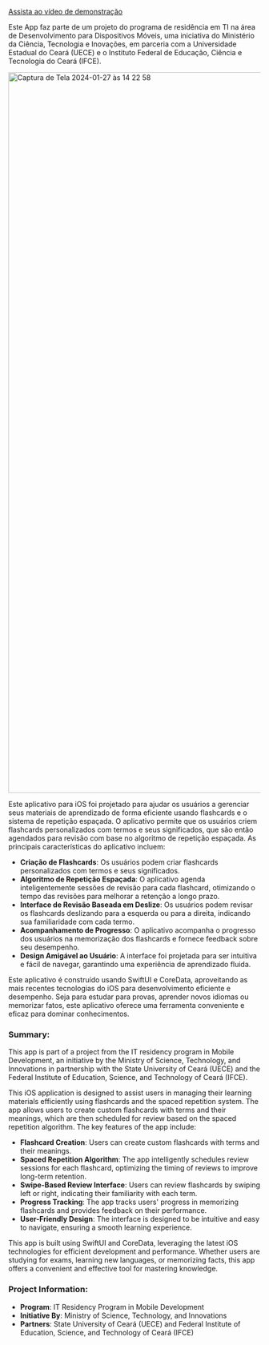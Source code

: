 
[Assista ao vídeo de demonstração](https://www.youtube.com/watch?v=Jg14p-JZRmU)

Este App faz parte de um projeto do programa de residência em TI na área de Desenvolvimento para Dispositivos Móveis, uma iniciativa do Ministério da Ciência, Tecnologia e Inovações, em parceria com a Universidade Estadual do Ceará (UECE) e o Instituto Federal de Educação, Ciência e Tecnologia do Ceará (IFCE).

<img width="1440" alt="Captura de Tela 2024-01-27 às 14 22 58" src="https://github.com/victorbrigido/reMind/assets/110338761/35feea74-c299-4fce-b243-08ce4d6b8af5">

Este aplicativo para iOS foi projetado para ajudar os usuários a gerenciar seus materiais de aprendizado de forma eficiente usando flashcards e o sistema de repetição espaçada. O aplicativo permite que os usuários criem flashcards personalizados com termos e seus significados, que são então agendados para revisão com base no algoritmo de repetição espaçada. As principais características do aplicativo incluem:

- **Criação de Flashcards**: Os usuários podem criar flashcards personalizados com termos e seus significados.
- **Algoritmo de Repetição Espaçada**: O aplicativo agenda inteligentemente sessões de revisão para cada flashcard, otimizando o tempo das revisões para melhorar a retenção a longo prazo.
- **Interface de Revisão Baseada em Deslize**: Os usuários podem revisar os flashcards deslizando para a esquerda ou para a direita, indicando sua familiaridade com cada termo.
- **Acompanhamento de Progresso**: O aplicativo acompanha o progresso dos usuários na memorização dos flashcards e fornece feedback sobre seu desempenho.
- **Design Amigável ao Usuário**: A interface foi projetada para ser intuitiva e fácil de navegar, garantindo uma experiência de aprendizado fluida.

Este aplicativo é construído usando SwiftUI e CoreData, aproveitando as mais recentes tecnologias do iOS para desenvolvimento eficiente e desempenho. Seja para estudar para provas, aprender novos idiomas ou memorizar fatos, este aplicativo oferece uma ferramenta conveniente e eficaz para dominar conhecimentos.







### Summary:

This app is part of a project from the IT residency program in Mobile Development, an initiative by the Ministry of Science, Technology, and Innovations in partnership with the State University of Ceará (UECE) and the Federal Institute of Education, Science, and Technology of Ceará (IFCE).

This iOS application is designed to assist users in managing their learning materials efficiently using flashcards and the spaced repetition system. The app allows users to create custom flashcards with terms and their meanings, which are then scheduled for review based on the spaced repetition algorithm. The key features of the app include:

- **Flashcard Creation**: Users can create custom flashcards with terms and their meanings.
- **Spaced Repetition Algorithm**: The app intelligently schedules review sessions for each flashcard, optimizing the timing of reviews to improve long-term retention.
- **Swipe-Based Review Interface**: Users can review flashcards by swiping left or right, indicating their familiarity with each term.
- **Progress Tracking**: The app tracks users' progress in memorizing flashcards and provides feedback on their performance.
- **User-Friendly Design**: The interface is designed to be intuitive and easy to navigate, ensuring a smooth learning experience.

This app is built using SwiftUI and CoreData, leveraging the latest iOS technologies for efficient development and performance. Whether users are studying for exams, learning new languages, or memorizing facts, this app offers a convenient and effective tool for mastering knowledge.

### Project Information:

- **Program**: IT Residency Program in Mobile Development
- **Initiative By**: Ministry of Science, Technology, and Innovations
- **Partners**: State University of Ceará (UECE) and Federal Institute of Education, Science, and Technology of Ceará (IFCE)

